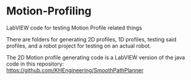 # Motion-Profiling
LabVIEW code for testing Motion Profile related things

There are folders for generating 2D profiles, 1D profiles, testing said profiles, and a robot project for testing on an actual robot.

The 2D Motion profile generating code is a LabVIEW version of the java code in this repository:
https://github.com/KHEngineering/SmoothPathPlanner
